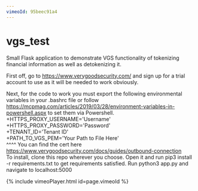 ```yaml
---
vimeoId: 95beec91a4
---
```


# vgs_test
Small Flask application to demonstrate VGS functionality of tokenizing financial information as well as detokenizing it.

First off, go to https://www.verygoodsecurity.com/ and sign up for a trial account to use as it will be needed to work obviously.

Next, for the code to work you must export the following environmental variables in your .bashrc file or follow https://mcpmag.com/articles/2019/03/28/environment-variables-in-powershell.aspx to set them via Powershell.  
    +HTTPS_PROXY_USERNAME='Username'  </br>
    +HTTPS_PROXY_PASSWORD='Password'  </br>
    +TENANT_ID='Tenant ID'  <br>
    +PATH_TO_VGS_PEM='Your Path to File Here' </br>
    ^^^^ You can find the cert here https://www.verygoodsecurity.com/docs/guides/outbound-connection   
To install, clone this repo wherever you choose.
Open it and run pip3 install -r requirements.txt to get requirements satisfied.
Run python3 app.py and navigate to localhost:5000 </br>

{% include vimeoPlayer.html id=page.vimeoId %}

